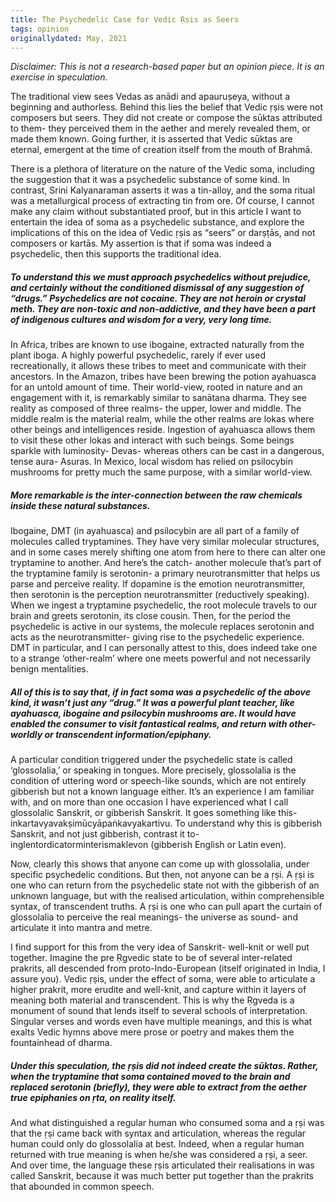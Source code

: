 ```yaml
---
title: The Psychedelic Case for Vedic Ṛṣis as Seers
tags: opinion
originallydated: May, 2021
---
```


*Disclaimer: This is not a research-based paper but an opinion piece. It is an exercise in speculation.*

The traditional view sees Vedas as anādi and apauruṣeya, without a beginning and authorless. Behind this lies the belief that Vedic ṛṣis were not composers but seers. They did not create or compose the sūktas attributed to them- they perceived them in the aether and merely revealed them, or made them known. Going further, it is asserted that Vedic sūktas are eternal, emergent at the time of creation itself from the mouth of Brahmā.

There is a plethora of literature on the nature of the Vedic soma, including the suggestion that it was a psychedelic substance of some kind. In contrast, Srini Kalyanaraman asserts it was a tin-alloy, and the soma ritual was a metallurgical process of extracting tin from ore. Of course, I cannot make any claim without substantiated proof, but in this article I want to entertain the idea of soma as a psychedelic substance, and explore the implications of this on the idea of Vedic ṛṣis as “seers” or darṣṭās, and not composers or kartās. My assertion is that if soma was indeed a psychedelic, then this supports the traditional idea.

##### To understand this we must approach psychedelics without prejudice, and certainly without the conditioned dismissal of any suggestion of “drugs.” Psychedelics are not cocaine. They are not heroin or crystal meth. They are non-toxic and non-addictive, and they have been a part of indigenous cultures and wisdom for a very, very long time.

In Africa, tribes are known to use ibogaine, extracted naturally from the plant iboga. A highly powerful psychedelic, rarely if ever used recreationally, it allows these tribes to meet and communicate with their ancestors. In the Amazon, tribes have been brewing the potion ayahuasca for an untold amount of time. Their world-view, rooted in nature and an engagement with it, is remarkably similar to sanātana dharma. They see reality as composed of three realms- the upper, lower and middle. The middle realm is the material realm, while the other realms are lokas where other beings and intelligences reside. Ingestion of ayahuasca allows them to visit these other lokas and interact with such beings. Some beings sparkle with luminosity- Devas- whereas others can be cast in a dangerous, tense aura- Asuras. In Mexico, local wisdom has relied on psilocybin mushrooms for pretty much the same purpose, with a similar world-view.

##### More remarkable is the inter-connection between the raw chemicals inside these natural substances.

Ibogaine, DMT (in ayahuasca) and psilocybin are all part of a family of molecules called tryptamines. They have very similar molecular structures, and in some cases merely shifting one atom from here to there can alter one tryptamine to another. And here’s the catch- another molecule that’s part of the tryptamine family is serotonin- a primary neurotransmitter that helps us parse and perceive reality. If dopamine is the emotion neurotransmitter, then serotonin is the perception neurotransmitter (reductively speaking). When we ingest a tryptamine psychedelic, the root molecule travels to our brain and greets serotonin, its close cousin. Then, for the period the psychedelic is active in our systems, the molecule replaces serotonin and acts as the neurotransmitter- giving rise to the psychedelic experience. DMT in particular, and I can personally attest to this, does indeed take one to a strange ‘other-realm’ where one meets powerful and not necessarily benign mentalities.

##### All of this is to say that, if in fact soma was a psychedelic of the above kind, it wasn’t just any “drug.” It was a powerful plant teacher, like ayahuasca, ibogaine and psilocybin mushrooms are. It would have enabled the consumer to visit fantastical realms, and return with other-worldly or transcendent information/epiphany.

A particular condition triggered under the psychedelic state is called ‘glossolalia,’ or speaking in tongues. More precisely, glossolalia is the condition of uttering word or speech-like sounds, which are not entirely gibberish but not a known language either. It’s an experience I am familiar with, and on more than one occasion I have experienced what I call glossolalic Sanskrit, or gibberish Sanskrit. It goes something like this- inkartavyavakṣimūcyāpaṅkavyakartivu. To understand why this is gibberish Sanskrit, and not just gibberish, contrast it to- inglentordicatorminterismaklevon (gibberish English or Latin even).

Now, clearly this shows that anyone can come up with glossolalia, under specific psychedelic conditions. But then, not anyone can be a ṛṣi. A ṛṣi is one who can return from the psychedelic state not with the gibberish of an unknown language, but with the realised articulation, within comprehensible syntax, of transcendent truths. A ṛṣi is one who can pull apart the curtain of glossolalia to perceive the real meanings- the universe as sound- and articulate it into mantra and metre.

I find support for this from the very idea of Sanskrit- well-knit or well put together. Imagine the pre Ṛgvedic state to be of several inter-related prakrits, all descended from proto-Indo-European (itself originated in India, I assure you). Vedic ṛṣis, under the effect of soma, were able to articulate a higher prakrit, more erudite and well-knit, and capture within it layers of meaning both material and transcendent. This is why the Ṛgveda is a monument of sound that lends itself to several schools of interpretation. Singular verses and words even have multiple meanings, and this is what exalts Vedic hymns above mere prose or poetry and makes them the fountainhead of dharma.

##### Under this speculation, the ṛṣis did not indeed create the sūktas. Rather, when the tryptamine that soma contained moved to the brain and replaced serotonin (briefly), they were able to extract from the aether true epiphanies on ṛta, on reality itself.

And what distinguished a regular human who consumed soma and a ṛṣi was that the ṛṣi came back with syntax and articulation, whereas the regular human could only do glossolalia at best. Indeed, when a regular human returned with true meaning is when he/she was considered a ṛṣi, a seer. And over time, the language these ṛṣis articulated their realisations in was called Sanskrit, because it was much better put together than the prakrits that abounded in common speech.
